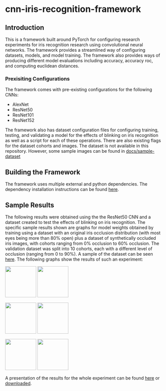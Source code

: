 # cnn-iris-recognition-framework

## Introduction
This is a framework built around PyTorch for configuring research experiments for iris recognition research using convolutional neural networks. The framework provides a streamlined way of configuring datasets, models, and model training. The framework also provides ways of producing different model evaluations including accuracy, accuracy roc, and computing euclidean distances.

### Prexisiting Configurations
The framework comes with pre-existing configurations for the following CNNs:
- AlexNet
- ResNet50
- ResNet101
- ResNet152

The framework also has dataset configuration files for configuring training, testing, and validating a model for the effects of blinking on iris recognition as well as a script for each of these operations. There are also existing flags for the dataset cohorts and images. The dataset is not available in this repository. However, some sample images can be found in [docs/sample-dataset]()

## Building the Framework
The framework uses multiple external and python dependencies. The dependency installation instructions can be found [here](/docs/dependencies.md).

## Sample Results
The following results were obtained using the the ResNet50 CNN and a dataset created to test the effects of blinking on iris recognition. The specific sample results shown are graphs for model weights obtained by training using a dataset with an original iris occlusion distribution (with most eyes being more than 80% open) plus a dataset of synthetically occluded iris images, with cohorts ranging from 0% occlusion to 60% occlusion. The validation dataset was split into 10 cohorts, each with a different level of occlusion (ranging from 0 to 90%). A sample of the dataset can be seen [here](/docs/sample-dataset/). The following graphs show the results of such an experiment:

<p float="left">
    <img src="/assets/fig/resnet50_original_plus_0_to_60_percent_synthetic_occlusion/accuracy.png" width="100" />
    <img src="/assets/fig/resnet50_original_plus_0_to_60_percent_synthetic_occlusion/accuracy.png" width="100" />
</p>

<p float="left">
    <img src="/assets/fig/resnet50_original_plus_0_to_60_percent_synthetic_occlusion/0_percent_occlusion_euclideandist_histogram.png" width="100" />
    <img src="/assets/fig/resnet50_original_plus_0_to_60_percent_synthetic_occlusion/30_percent_occlusion_euclideandist_histogram.png" width="100" />
</p>
<p float="left">
    <img src="/assets/fig/resnet50_original_plus_0_to_60_percent_synthetic_occlusion/60_percent_occlusion_euclideandist_histogram.png" width="100" />
    <img src="/assets/fig/resnet50_original_plus_0_to_60_percent_synthetic_occlusion/90_percent_occlusion_euclideandist_histogram.png" width="100" />
</p>

A presentation of the results for the whole experiment can be found [here](/assets/effect-of-blink-on-iris-presentation.pptx) or [downloaded](https://github.com/danieltebor/cnn-iris-recognition-framework/raw/master/assets/effect-of-blink-on-iris-presentation.pptx).